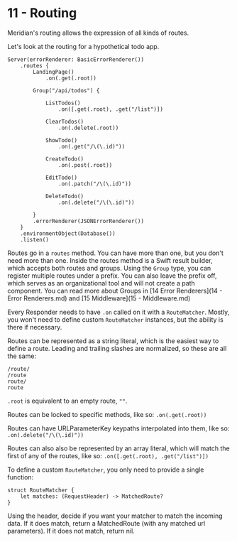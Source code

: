 # 11 - Routing

Meridian's routing allows the expression of all kinds of routes.

Let's look at the routing for a hypothetical todo app.

    Server(errorRenderer: BasicErrorRenderer())
        .routes {
            LandingPage()
                .on(.get(.root))

            Group("/api/todos") {

                ListTodos()
                    .on([.get(.root), .get("/list")])

                ClearTodos()
                    .on(.delete(.root))

                ShowTodo()
                    .on(.get("/\(\.id)"))

                CreateTodo()
                    .on(.post(.root))

                EditTodo()
                    .on(.patch("/\(\.id)"))

                DeleteTodo()
                    .on(.delete("/\(\.id)"))

            }
            .errorRenderer(JSONErrorRenderer())
        }
        .environmentObject(Database())
        .listen()

Routes go in a `routes` method. You can have more than one, but you don't need more than one. Inside the routes method is a Swift result builder, which accepts both routes and groups. Using the `Group` type, you can register multiple routes under a prefix. You can also leave the prefix off, which serves as an organizational tool and will not create a path component. You can read more about Groups in [14 Error Renderers](14 - Error Renderers.md) and [15 Middleware](15 - Middleware.md)

Every Responder needs to have `.on` called on it with a `RouteMatcher`. Mostly, you won't need to define custom `RouteMatcher` instances, but the ability is there if necessary.

Routes can be represented as a string literal, which is the easiest way to define a route. Leading and trailing slashes are normalized, so these are all the same:

    /route/
    /route
    route/
    route

`.root` is equivalent to an empty route, `""`.

Routes can be locked to specific methods, like so: `.on(.get(.root))`

Routes can have URLParameterKey keypaths interpolated into them, like so: `.on(.delete("/\(\.id)"))`

Routes can also also be represented by an array literal, which will match the first of any of the routes, like so: `.on([.get(.root), .get("/list")])`

To define a custom `RouteMatcher`, you only need to provide a single function:

    struct RouteMatcher {
        let matches: (RequestHeader) -> MatchedRoute?
    }

Using the header, decide if you want your matcher to match the incoming data. If it does match, return a MatchedRoute (with any matched url parameters). If it does not match, return nil.
